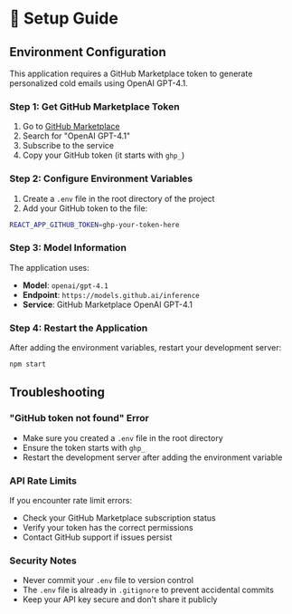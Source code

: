# 🚀 Setup Guide

## Environment Configuration

This application requires a GitHub Marketplace token to generate personalized cold emails using OpenAI GPT-4.1.

### Step 1: Get GitHub Marketplace Token

1. Go to [GitHub Marketplace](https://github.com/marketplace)
2. Search for "OpenAI GPT-4.1"
3. Subscribe to the service
4. Copy your GitHub token (it starts with `ghp_`)

### Step 2: Configure Environment Variables

1. Create a `.env` file in the root directory of the project
2. Add your GitHub token to the file:

```bash
REACT_APP_GITHUB_TOKEN=ghp-your-token-here
```

### Step 3: Model Information

The application uses:
- **Model**: `openai/gpt-4.1`
- **Endpoint**: `https://models.github.ai/inference`
- **Service**: GitHub Marketplace OpenAI GPT-4.1

### Step 4: Restart the Application

After adding the environment variables, restart your development server:

```bash
npm start
```

## Troubleshooting

### "GitHub token not found" Error

- Make sure you created a `.env` file in the root directory
- Ensure the token starts with `ghp_`
- Restart the development server after adding the environment variable

### API Rate Limits

If you encounter rate limit errors:
- Check your GitHub Marketplace subscription status
- Verify your token has the correct permissions
- Contact GitHub support if issues persist

### Security Notes

- Never commit your `.env` file to version control
- The `.env` file is already in `.gitignore` to prevent accidental commits
- Keep your API key secure and don't share it publicly 